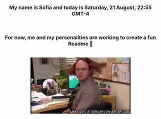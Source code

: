 


<div align="center">
<h3 >My name is Sofia and today is Saturday, 21 August, 22:55 GMT-4</h3><br>
<h3 >For now, me and my personalities are working to create a fun Readme 👋
</h3><br>
<img src='img/dwight.gif' alt='working...'/>
</div>
